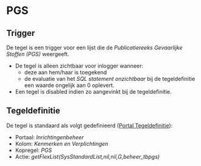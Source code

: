 # PGS

## Trigger

De tegel is een trigger voor een lijst die de _Publicatiereeks Gevaarlijke Stoffen (PGS)_ weergeeft.

- De tegel is alleen zichtbaar voor inlogger wanneer:
  - deze aan hem/haar is toegekend
  - de evaluatie van het _SQL statement onzichtbaar_ bij de tegeldefinitie een waarde ongelijk aan 0 oplevert.
- Een tegel is disabled indien zo aangevinkt bij de tegeldefinitie.

## Tegeldefinitie

De tegel is standaard als volgt gedefinieerd ([Portal Tegeldefinitie](/instellen_inrichten/portaldefinitie/portal_tegel.md)):

- Portaal: _Inrichtingenbeheer_
- Kolom: _Kenmerken en Verplichtingen_
- Kopregel: _PGS_
- Actie: _getFlexList(SysStandardList,nil,nil,G,beheer_tbpgs)_
